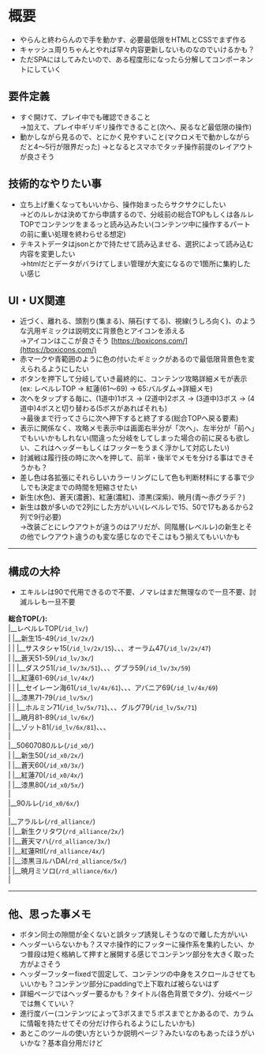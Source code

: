 # 概要  
- やらんと終わらんので手を動かす、必要最低限をHTMLとCSSでまず作る  
- キャッシュ周りちゃんとやれば早々内容更新しないものなのでいけるかも？  
- ただSPAにはしてみたいので、ある程度形になったら分解してコンポーネントにしていく  

## 要件定義  
- すぐ開けて、プレイ中でも確認できること  
→加えて、プレイ中ギリギリ操作できること(次へ、戻るなど最低限の操作)  
- 動かしながら見るので、とにかく見やすいこと(マクロメモで動かしながらだと4〜5行が限界だった)
→となるとスマホでタッチ操作前提のレイアウトが良さそう  

## 技術的なやりたい事  
- 立ち上げ重くなってもいいから、操作始まったらサクサクにしたい  
→どのルレかは決めてから申請するので、分岐前の総合TOPもしくは各ルレTOPでコンテンツをまるっと読み込みたい(コンテンツ中に操作するパートの前に重い処理を終わらせる想定)  
- テキストデータはjsonとかで持たせて読み込ませる、選択によって読み込む内容を変更したい  
→htmlだとデータがバラけてしまい管理が大変になるので1箇所に集約したい感じ  

## UI・UX関連  
- 近づく、離れる、頭割り(集まる)、隕石(すてる)、視線(うしろ向く)、のような汎用ギミックは説明文に背景色とアイコンを添える  
→アイコンはここが良さそう [https://boxicons.com/](https://boxicons.com/)  
- 赤マークや青範囲のように色の付いたギミックがあるので最低限背景色を変えられるようにしたい  
- ボタンを押下して分岐していき最終的に、コンテンツ攻略詳細メモが表示(ex: レベルレTOP → 紅蓮(61〜69) → 65:バルダム→詳細メモ)  
- 次へをタップする毎に、(1道中)1ボス → (2道中)2ボス → (3道中)3ボス → (4道中)4ボスと切り替わる(5ボスがあればそれも)  
→最後まで行ってさらに次へ押下すると終了する(総合TOPへ戻る要素)  
- 表示に関係なく、攻略メモ表示中は画面右半分が「次へ」、左半分が「前へ」でもいいかもしれない(間違った分岐をしてしまった場合の前に戻るも欲しい、これはヘッダーもしくはフッターをうまく浮かして対応したい)  
- 討滅戦は履行技の時に次へを押して、前半・後半でメモを分ける事はできそうかも？  
- 差し色は各拡張にそれらしいカラーリングにして色も判断材料にする事で少しでも決定までの時間を短縮させたい  
- 新生(水色)、蒼天(濃蒼)、紅蓮(濃紅)、漆黒(深紫)、暁月(青〜赤グラデ？)  
- 新生は数が多いので2列にした方がいい(レベルレで15、50で17もあるから2列で9行必要)  
→改装ごとにレウアウトが違うのはアリだが、同階層(レベルレ)の新生とその他でレウアウト違うのも変な感じなのでそこはもう揃えてもいいかも  

---
## 構成の大枠  
- エキルレは90で代用できるので不要、ノマレはまだ無理なので一旦不要、討滅ルレも一旦不要  

**総合TOP(`/`):**  
  |__レベルレTOP(`/id_lv/`)  
  |   |__新生15-49(`/id_lv/2x/`)  
  |   |   |__サスタシャ15(`/id_lv/2x/15`)、、、オーラム47(`/id_lv/2x/47`)  
  |   |__蒼天51-59(`/id_lv/3x/`)  
  |   |   |__ダスク51(`/id_lv/3x/51`)、、、グブラ59(`/id_lv/3x/59`)  
  |   |__紅蓮61-69(`/id_lv/4x/`)  
  |   |   |__セイレーン海61(`/id_lv/4x/61`)、、、アバニア69(`/id_lv/4x/69`)  
  |   |__漆黒71-79(`/id_lv/5x/`)  
  |   |   |__ホルミン71(`/id_lv/5x/71`)、、、グルグ79(`/id_lv/5x/71`)  
  |   |__暁月81-89(`/id_lv/6x/`)  
  |       |__ゾット81(`/id_lv/6x/81`)、、、  
  |  
  |__50607080ルレ(`/id_x0/`)  
  |   |__新生50(`/id_x0/2x/`)  
  |   |__蒼天60(`/id_x0/3x/`)  
  |   |__紅蓮70(`/id_x0/4x/`)  
  |   |__漆黒80(`/id_x0/5x/`)  
  |  
  |__90ルレ(`/id_x0/6x/`)  
  |  
  |__アラルレ(`/rd_alliance/`)  
  |   |__新生クリタワ(`/rd_alliance/2x/`)  
  |   |__蒼天マハ(`/rd_alliance/3x/`)  
  |   |__紅蓮RtI(`/rd_alliance/4x/`)  
  |   |__漆黒ヨルハDA(`/rd_alliance/5x/`)  
  |   |__暁月ミソロ(`/rd_alliance/6x/`)  
  |  

---
## 他、思った事メモ  
- ボタン同士の隙間が全くないと誤タップ誘発しそうなので離した方がいい  
- ヘッダーいらないかも？スマホ操作的にフッターに操作系を集約したい、かつ普段は短く格納して押すと展開する感じでコンテンツ部分を大きく取った方がよさそう  
- ヘッダーフッターfixedで固定して、コンテンツの中身をスクロールさせてもいいかも？コンテンツ部分にpaddingで上下取れば被らないはず  
- 詳細ページではヘッダー要るかも？タイトル(各色背景でタグ)、分岐ページでは無くていい？  
- 進行度バー(コンテンツによって3ボスまで５ボスまでとかあるので、カラムに情報を持たせてその分だけ作られるようにしたいかも)
- あとこのツールの使い方というか説明ページ？みたいなのもあったほうがいいかな？基本自分用だけど